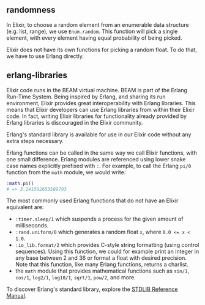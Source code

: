 ## randomness

In Elixir, to choose a random element from an enumerable data structure (e.g. list, range), we use `Enum.random`. This function will pick a single element, with every element having equal probability of being picked.

Elixir does not have its own functions for picking a random float. To do that, we have to use Erlang directly.

## erlang-libraries

Elixir code runs in the BEAM virtual machine. BEAM is part of the Erlang Run-Time System. Being inspired by Erlang, and sharing its run environment, Elixir provides great interoperability with Erlang libraries. This means that Elixir developers can use Erlang libraries from within their Elixir code. In fact, writing Elixir libraries for functionality already provided by Erlang libraries is discouraged in the Elixir community.

Erlang's standard library is available for use in our Elixir code without any extra steps necessary.

Erlang functions can be called in the same way we call Elixir functions, with one small difference. Erlang modules are referenced using lower snake case names explicitly prefixed with `:`. For example, to call the Erlang `pi/0` function from the `math` module, we would write:

```elixir
:math.pi()
# => 3.141592653589793
```

The most commonly used Erlang functions that do not have an Elixir equivalent are:

- `:timer.sleep/1` which suspends a process for the given amount of milliseconds.
- `:rand.uniform/0` which generates a random float `x`, where `0.0 <= x < 1.0`.
- `:io_lib.format/2` which provides C-style string formatting (using control sequences). Using this function, we could for example print an integer in any base between 2 and 36 or format a float with desired precision. Note that this function, like many Erlang functions, returns a charlist.
- the `math` module that provides mathematical functions such as `sin/1`, `cos/1`, `log2/1`, `log10/1`, `sqrt/1`, `pow/2`, and more.

To discover Erlang's standard library, explore the [STDLIB Reference Manual][erl-stdlib-ref].

[erl-stdlib-ref]: http://erlang.org/doc/apps/stdlib/index.html
